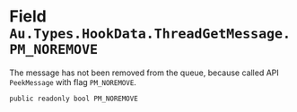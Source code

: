 # Field `Au.Types.HookData.ThreadGetMessage.PM_NOREMOVE`

The message has not been removed from the queue, because called API `PeekMessage` with flag `PM_NOREMOVE`.

```
public readonly bool PM_NOREMOVE
```